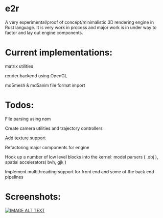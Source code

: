 # e2r

A very experimental/proof of concept/minimalistic 3D rendering engine in Rust language. It is very work in process and major work is in under way to factor and lay out engine components.

# Current implementations:

matrix utilities

render backend using OpenGL

md5mesh & md5anim file format import

# Todos:

File parsing using nom

Create camera utilities and trajectory controllers

Add texture support

Refactoring major components for engine

Hook up a number of low level blocks into the kernel: model parsers ( .obj ), spatial accelerators( bvh, gjk )

Implement multithreading support for front end and some of the back end pipelines

# Screenshots:

[![IMAGE ALT TEXT](http://img.youtube.com/vi/pDVDkFX23Tc/0.jpg)](https://youtu.be/pDVDkFX23Tc "md5mesh & md5anim")

